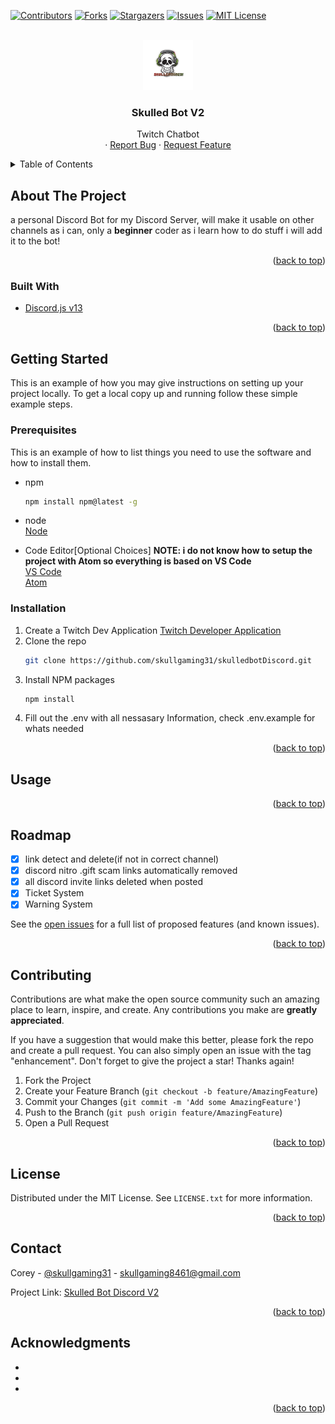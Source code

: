 <div id="top"></div>
<!--
*** Thanks for checking out the Best-README-Template. If you have a suggestion
*** that would make this better, please fork the repo and create a pull request
*** or simply open an issue with the tag "enhancement".
*** Don't forget to give the project a star!
*** Thanks again! Now go create something AMAZING! :D
-->

<!-- PROJECT SHIELDS -->
<!--
*** I'm using markdown "reference style" links for readability.
*** Reference links are enclosed in brackets [ ] instead of parentheses ( ).
*** See the bottom of this document for the declaration of the reference variables
*** for contributors-url, forks-url, etc. This is an optional, concise syntax you may use.
*** https://www.markdownguide.org/basic-syntax/#reference-style-links
-->
[![Contributors][contributors-shield]][contributors-url]
[![Forks][forks-shield]][forks-url]
[![Stargazers][stars-shield]][stars-url]
[![Issues][issues-shield]][issues-url]
[![MIT License][license-shield]][license-url]

<!-- PROJECT LOGO -->
<br />
<div align="center">
  <a href="https://github.com/skullgaming31/skulledbot">
    <img src="./assets/images/skulledbot.png" alt="Project Logo" width="80" height="80">
  </a>

<h3 align="center">Skulled Bot V2</h3>

  <p align="center">
    Twitch Chatbot<br>
    ·
    <a href="https://github.com/skullgaming31/skulledbot/issues">Report Bug</a>
    ·
    <a href="https://github.com/skullgaming31/skulledbot/issues">Request Feature</a>
  </p>
</div>

<!-- TABLE OF CONTENTS -->
<details>
  <summary>Table of Contents</summary>
  <ol>
    <li>
      <a href="#about-the-project">About The Project</a>
      <ul>
        <li><a href="#built-with">Built With</a></li>
      </ul>
    </li>
    <li>
      <a href="#getting-started">Getting Started</a>
      <ul>
        <li><a href="#prerequisites">Prerequisites</a></li>
        <li><a href="#installation">Installation</a></li>
      </ul>
    </li>
    <li><a href="#usage">Usage</a></li>
    <li><a href="#roadmap">Roadmap</a></li>
    <li><a href="#contributing">Contributing</a></li>
    <li><a href="#license">License</a></li>
    <li><a href="#contact">Contact</a></li>
    <li><a href="#acknowledgments">Acknowledgments</a></li>
  </ol>
</details>

<!-- ABOUT THE PROJECT -->
## About The Project

<!-- [![Product Name Screen Shot][product-screenshot]](https://example.com) -->

a personal Discord Bot for my Discord Server, will make it usable on other channels as i can, only a <strong>beginner</strong> coder as i learn how to do stuff i will add it to the bot!

<p align="right">(<a href="#top">back to top</a>)</p>

### Built With

* [Discord.js v13](https://discord.js.org/)

<p align="right">(<a href="#top">back to top</a>)</p>

<!-- GETTING STARTED -->
## Getting Started

This is an example of how you may give instructions on setting up your project locally.
To get a local copy up and running follow these simple example steps.

### Prerequisites

This is an example of how to list things you need to use the software and how to install them.
* npm
  ```sh
  npm install npm@latest -g
  ```
* node<br>
  [Node](https://nodejs.org)
  
* Code Editor[Optional Choices] <strong>NOTE: i do not know how to setup the project with Atom so everything is based on VS Code</strong><br>
  [VS Code](https://code.visualstudio.com)<br>
  [Atom](https://atom.io)<br>

### Installation

1. Create a Twitch Dev Application [Twitch Developer Application](https://dev.twitch.tv/console)
2. Clone the repo
   ```sh
   git clone https://github.com/skullgaming31/skulledbotDiscord.git
   ```
3. Install NPM packages
   ```sh
   npm install
   ```
4. Fill out the .env with all nessasary Information, check .env.example for whats needed

<p align="right">(<a href="#top">back to top</a>)</p>

<!-- USAGE EXAMPLES -->
## Usage

<p align="right">(<a href="#top">back to top</a>)</p>

<!-- ROADMAP -->
## Roadmap


* [x] link detect and delete(if not in correct channel)
* [x] discord nitro .gift scam links automatically removed
* [x] all discord invite links deleted when posted
* [x] Ticket System
* [x] Warning System

See the [open issues](https://github.com/skullgaming31/skulledbotDiscord/issues) for a full list of proposed features (and known issues).

<p align="right">(<a href="#top">back to top</a>)</p>

<!-- CONTRIBUTING -->
## Contributing

Contributions are what make the open source community such an amazing place to learn, inspire, and create. Any contributions you make are **greatly appreciated**.

If you have a suggestion that would make this better, please fork the repo and create a pull request. You can also simply open an issue with the tag "enhancement".
Don't forget to give the project a star! Thanks again!

1. Fork the Project
2. Create your Feature Branch (`git checkout -b feature/AmazingFeature`)
3. Commit your Changes (`git commit -m 'Add some AmazingFeature'`)
4. Push to the Branch (`git push origin feature/AmazingFeature`)
5. Open a Pull Request

<p align="right">(<a href="#top">back to top</a>)</p>

<!-- LICENSE -->
## License

Distributed under the MIT License. See `LICENSE.txt` for more information.

<p align="right">(<a href="#top">back to top</a>)</p>

<!-- CONTACT -->
## Contact

Corey - [@skullgaming31](https://twitter.com/skullgaming31) - skullgaming8461@gmail.com

Project Link: [Skulled Bot Discord V2](https://github.com/skullgaming31/skulledbotDiscord)

<p align="right">(<a href="#top">back to top</a>)</p>

<!-- ACKNOWLEDGMENTS -->
## Acknowledgments

* []()
* []()
* []()

<p align="right">(<a href="#top">back to top</a>)</p>

<!-- MARKDOWN LINKS & IMAGES -->
<!-- https://www.markdownguide.org/basic-syntax/#reference-style-links -->
[contributors-shield]: https://img.shields.io/github/contributors/SkullGaming31/skulledbotDiscord.svg?style=for-the-badge
[contributors-url]: https://github.com/SkullGaming31/skulledbotDiscord/graphs/contributors
[forks-shield]: https://img.shields.io/github/forks/SkullGaming31/skulledbotDiscord.svg?style=for-the-badge
[forks-url]: https://github.com/SkullGaming31/skulledbotDiscord/network/members
[stars-shield]: https://img.shields.io/github/stars/SkullGaming31/skulledbotDiscord.svg?style=for-the-badge
[stars-url]: https://github.com/SkullGaming31/skulledbotDiscord/stargazers
[issues-shield]: https://img.shields.io/github/issues/SkullGaming31/skulledbotDiscord.svg?style=for-the-badge
[issues-url]: https://github.com/SkullGaming31/skulledbotDiscord/issues
[license-shield]: https://img.shields.io/github/license/SkullGaming31/skulledbotDiscord.svg?style=for-the-badge
[license-url]: https://github.com/SkullGaming31/skulledbotDiscord/blob/main/LICENSE
[product-screenshot]: images/screenshot.png